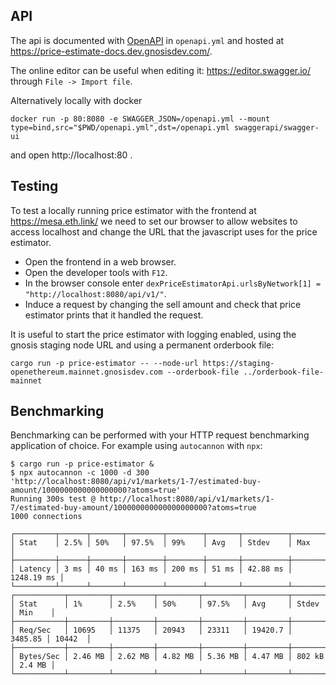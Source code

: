 ## API

The api is documented with [OpenAPI](https://www.openapis.org/) in `openapi.yml` and hosted at <https://price-estimate-docs.dev.gnosisdev.com/>.

The online editor can be useful when editing it: https://editor.swagger.io/ through `File -> Import file`.

Alternatively locally with docker

```
docker run -p 80:8080 -e SWAGGER_JSON=/openapi.yml --mount type=bind,src="$PWD/openapi.yml",dst=/openapi.yml swaggerapi/swagger-ui
```

and open http://localhost:80 .

## Testing

To test a locally running price estimator with the frontend at https://mesa.eth.link/ we need to set our browser to allow websites to access localhost and change the URL that the javascript uses for the price estimator.

* Open the frontend in a web browser.
* Open the developer tools with `F12`.
* In the browser console enter `dexPriceEstimatorApi.urlsByNetwork[1] = "http://localhost:8080/api/v1/"`.
* Induce a request by changing the sell amount and check that price estimator prints that it handled the request.

It is useful to start the price estimator with logging enabled, using the gnosis staging node URL and using a permanent orderbook file:

```
cargo run -p price-estimator -- --node-url https://staging-openethereum.mainnet.gnosisdev.com --orderbook-file ../orderbook-file-mainnet
```

## Benchmarking

Benchmarking can be performed with your HTTP request benchmarking application of choice. For example using `autocannon` with `npx`:
```
$ cargo run -p price-estimator &
$ npx autocannon -c 1000 -d 300 'http://localhost:8080/api/v1/markets/1-7/estimated-buy-amount/1000000000000000000?atoms=true'
Running 300s test @ http://localhost:8080/api/v1/markets/1-7/estimated-buy-amount/100000000000000000000?atoms=true
1000 connections

┌─────────┬──────┬───────┬────────┬────────┬───────┬──────────┬────────────┐
│ Stat    │ 2.5% │ 50%   │ 97.5%  │ 99%    │ Avg   │ Stdev    │ Max        │
├─────────┼──────┼───────┼────────┼────────┼───────┼──────────┼────────────┤
│ Latency │ 3 ms │ 40 ms │ 163 ms │ 200 ms │ 51 ms │ 42.88 ms │ 1248.19 ms │
└─────────┴──────┴───────┴────────┴────────┴───────┴──────────┴────────────┘
┌───────────┬─────────┬─────────┬─────────┬─────────┬─────────┬─────────┬────────┐
│ Stat      │ 1%      │ 2.5%    │ 50%     │ 97.5%   │ Avg     │ Stdev   │ Min    │
├───────────┼─────────┼─────────┼─────────┼─────────┼─────────┼─────────┼────────┤
│ Req/Sec   │ 10695   │ 11375   │ 20943   │ 23311   │ 19420.7 │ 3485.85 │ 10442  │
├───────────┼─────────┼─────────┼─────────┼─────────┼─────────┼─────────┼────────┤
│ Bytes/Sec │ 2.46 MB │ 2.62 MB │ 4.82 MB │ 5.36 MB │ 4.47 MB │ 802 kB  │ 2.4 MB │
└───────────┴─────────┴─────────┴─────────┴─────────┴─────────┴─────────┴────────┘
```
